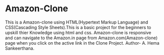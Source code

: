 # Amazon-Clone
This is a Amazon-clone using HTML(Hypertext Markup Language) and CSS(Cascading Style Sheets).This is a basic project for the beginners to upskill thier Knowledge using html and css. Amazon-clone is responsive and can navigate to the Amazon.in page from Amazon.com(Amazon-clone) page when you click on the active link in the Clone Project. 
Author- A. Hema Sankeerthana.
